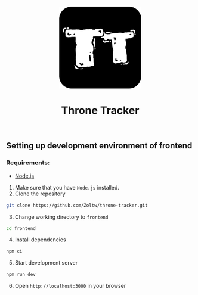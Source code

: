 <p align="center">
   <a href="https://github.com/Zoltw/throne-tracker">
     <img alt="Throne Tracker" src="frontend/public/throne-tracker-logo.svg" width="220"/>
   </a>
</p>

 <h1 align="center">Throne Tracker</h1>
 <br/>

  ## Setting up development environment of frontend

 ### Requirements:
 - [Node.js](https://nodejs.org/en/)

1. Make sure that you have `Node.js` installed.
2. Clone the repository
 ```bash
 git clone https://github.com/Zoltw/throne-tracker.git
 ```
 3. Change working directory to `frontend`
 ```bash
 cd frontend
 ```
4. Install dependencies
 ```bash
 npm ci
 ```
5. Start development server
 ```bash
 npm run dev
 ```
6. Open `http://localhost:3000` in your browser
